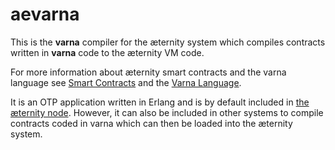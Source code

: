 # aevarna

This is the __varna__ compiler for the æternity system which compiles contracts written in __varna__ code to the æternity VM code.

For more information about æternity smart contracts and the varna language see [Smart Contracts](https://github.com/aeternity/protocol/blob/master/contracts/contracts.md) and the [Varna Language](https://github.com/aeternity/protocol/blob/master/contracts/varna.md).

It is an OTP application written in Erlang and is by default included in
[the æternity node](https://github.com/aeternity/aeternity). However, it can
also be included in other systems to compile contracts coded in varna which
can then be loaded into the æternity system.
